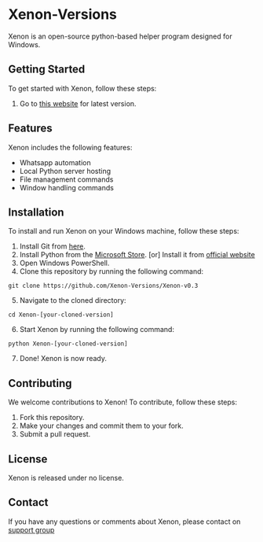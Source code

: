 # Xenon-Versions

Xenon is an open-source python-based helper program designed for Windows.

## Getting Started

To get started with Xenon, follow these steps:

1. Go to [this website](https://hostserver001.github.io/xenon.web) for latest version.

## Features

Xenon includes the following features:

- Whatsapp automation
- Local Python server hosting
- File management commands
- Window handling commands

## Installation

To install and run Xenon on your Windows machine, follow these steps:

1. Install Git from [here](https://github.com/git-for-windows/git/releases/download/v2.40.0.windows.1/Git-2.40.0-64-bit.exe).
2. Install Python from the [Microsoft Store](https://www.microsoft.com/en-us/p/python-39/9p7qfqmjrfp7?rtc=1&activetab=pivot:overviewtab).
[or]
Install it from [official website](https://www.python.org/downloads/)
4. Open Windows PowerShell.
5. Clone this repository by running the following command:

<pre><code>git clone https://github.com/Xenon-Versions/Xenon-v0.3</code></pre>

5. Navigate to the cloned directory:

<pre><code>cd Xenon-[your-cloned-version]</code></pre>

6. Start Xenon by running the following command:

<pre><code>python Xenon-[your-cloned-version]</code></pre>

7. Done! Xenon is now ready.

## Contributing

We welcome contributions to Xenon! To contribute, follow these steps:

1. Fork this repository.
2. Make your changes and commit them to your fork.
3. Submit a pull request.

## License

Xenon is released under no license.

## Contact

If you have any questions or comments about Xenon, please contact on [support group](https://hostserver001.github.io/xenon.web/#help)
